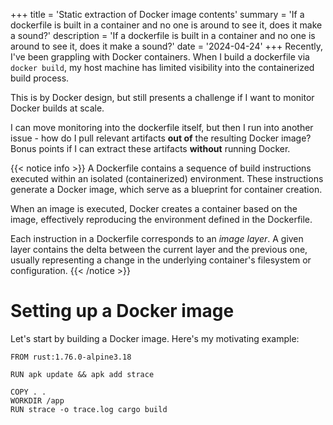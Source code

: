 +++
title = 'Static extraction of Docker image contents'
summary = 'If a dockerfile is built in a container and no one is around to see it, does it make a sound?'
description = 'If a dockerfile is built in a container and no one is around to see it, does it make a sound?'
date = '2024-04-24'
+++
Recently, I've been grappling with Docker containers. When I build a dockerfile via `docker build`, my host machine has limited visibility into the containerized build process. 

This is by Docker design, but still presents a challenge if I want to monitor Docker builds at scale.

I can move monitoring into the dockerfile itself, but then I run into another issue - how do I pull relevant artifacts **out of** the resulting Docker image? Bonus points if I can extract these artifacts **without** running Docker.

{{< notice info >}}
A Dockerfile contains a sequence of build instructions executed within an isolated (containerized) environment. These instructions generate a Docker image, which serve as a blueprint for container creation. 

When an image is executed, Docker creates a container based on the image, effectively reproducing the environment defined in the Dockerfile. 

Each instruction in a Dockerfile corresponds to an *image layer*. A given layer contains the delta between the current layer and the previous one, usually representing a change in the underlying container's filesystem or configuration.
{{< /notice >}}

# Setting up a Docker image
Let's start by building a Docker image. Here's my motivating example:

```docker
FROM rust:1.76.0-alpine3.18

RUN apk update && apk add strace

COPY . .
WORKDIR /app
RUN strace -o trace.log cargo build
```

